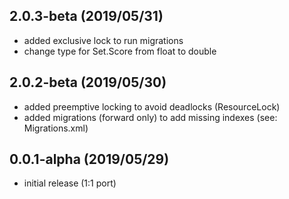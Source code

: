 ## 2.0.3-beta (2019/05/31)
* added exclusive lock to run migrations
* change type for Set.Score from float to double

## 2.0.2-beta (2019/05/30)
* added preemptive locking to avoid deadlocks (ResourceLock)
* added migrations (forward only) to add missing indexes (see: Migrations.xml)

## 0.0.1-alpha (2019/05/29)
* initial release (1:1 port)
